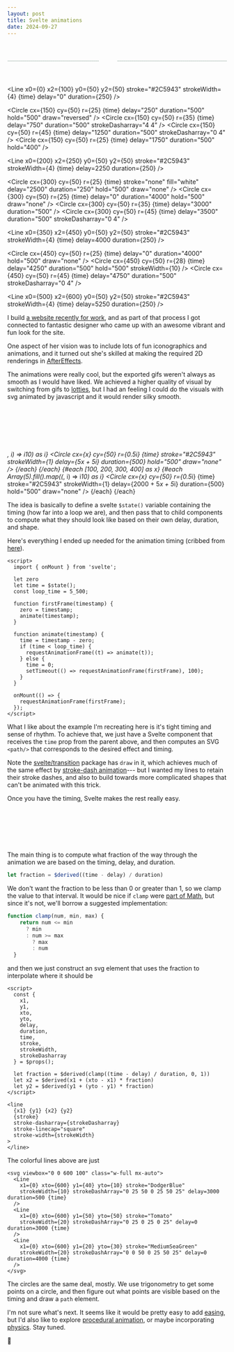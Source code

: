 ```yaml
---
layout: post
title: Svelte animations
date: 2024-09-27
---
```


<script>
  import { onMount } from "svelte";
  import Circle from "./svelte_animations/Circle.svelte";
  import Line from "./svelte_animations/Line.svelte";

  const loop_time = 5_500;

  let zero
  let time = $state();

  function firstFrame(timestamp) {
    zero = timestamp;
    animate(timestamp);
  }

  function animate(timestamp) {
    time = timestamp - zero;
    if (time < loop_time) {
      requestAnimationFrame((t) => animate(t));
    } else {
      time = 0;
      setTimeout(() => requestAnimationFrame(firstFrame), 100);
    }
  }

  onMount(() => {
    requestAnimationFrame(firstFrame);
  });
</script>

<svg viewbox="0 0 600 100" class="w-full mt-24 mb-12 mx-auto">
  <path d="M0 50 L 250 50" stroke="#2C5943" stroke-dasharray="0 1 0"></path>
  <path d="M300 50 L 600 50" stroke="#2C5943" stroke-dasharray="0 1 0"></path>

  <Line
    x0={0}
    x2={100}
    y0={50}
    y2={50}
    stroke="#2C5943"
    strokeWidth={4}
    {time}
    delay="0"
    duration={250}
  />

  <rect x="100" y="0" width="100" height="100" rx="15" fill="#2C5943"></rect>
  <Circle
    cx={150}
    cy={50}
    r={25}
    {time}
    delay="250"
    duration="500"
    hold="500"
    draw="reversed"
  />
  <Circle
    cx={150}
    cy={50}
    r={35}
    {time}
    delay="750"
    duration="500"
    strokeDasharray="4 4"
  />
  <Circle
    cx={150}
    cy={50}
    r={45}
    {time}
    delay="1250"
    duration="500"
    strokeDasharray="0 4"
  />
  <Circle
    cx={150}
    cy={50}
    r={25}
    {time}
    delay="1750"
    duration="500"
    hold="400"
  />

  <Line
    x0={200}
    x2={250}
    y0={50}
    y2={50}
    stroke="#2C5943"
    strokeWidth={4}
    {time}
    delay=2250
    duration={250}
  />

  <rect x="250" y="0" width="100" height="100" rx="15" fill="#2C5943"></rect>
  <path d="M300 0 L 300 100" stroke="white" stroke-dasharray="0 1 0"></path>
  <path d="M250 50 L 350 50" stroke="white" stroke-dasharray="0 1 0"></path>
  <Circle
    cx={300}
    cy={50}
    r={25}
    {time}
    stroke="none"
    fill="white"
    delay="2500"
    duration="250"
    hold="500"
    draw="none"
  />
  <Circle
    cx={300}
    cy={50}
    r={25}
    {time}
    delay="0"
    duration="4000"
    hold="500"
    draw="none"
  />
  <Circle cx={300} cy={50} r={35} {time} delay="3000" duration="500" />
  <Circle
    cx={300}
    cy={50}
    r={45}
    {time}
    delay="3500"
    duration="500"
    strokeDasharray="0 4"
  />

  <Line
    x0={350}
    x2={450}
    y0={50}
    y2={50}
    stroke="#2C5943"
    strokeWidth={4}
    {time}
    delay=4000
    duration={250}
  />

  <rect x="400" y="0" width="100" height="100" rx="15" fill="#2C5943"></rect>
  <Circle
    cx={450}
    cy={50}
    r={25}
    {time}
    delay="0"
    duration="4000"
    hold="500"
    draw="none"
  />
  <Circle
    cx={450}
    cy={50}
    r={28}
    {time}
    delay="4250"
    duration="500"
    hold="500"
    strokeWidth={10}
  />
  <Circle
    cx={450}
    cy={50}
    r={45}
    {time}
    delay="4750"
    duration="500"
    strokeDasharray="0 4"
  />

  <Line
    x0={500}
    x2={600}
    y0={50}
    y2={50}
    stroke="#2C5943"
    strokeWidth={4}
    {time}
    delay=5250
    duration={250}
  />
</svg>

I build [a website recently for work](https://twirldata.com), and as part of that process I got connected to fantastic designer who came up with an awesome vibrant and fun look for the site.

One aspect of her vision was to include lots of fun iconographics and animations, and it turned out she's skilled at making the required 2D renderings in [AfterEffects](https://www.adobe.com/products/aftereffects.html).

The animations were really cool, but the exported gifs weren't always as smooth as I would have liked. We achieved a higher quality of visual by switching from gifs to [lotties](https://lottiefiles.com/), but I had an feeling I could do the visuals with svg animated by javascript and it would render silky smooth.

<svg viewbox="0 0 500 100" class="my-12 mx-auto">rect>
{#each [100, 200, 300, 400] as x}
  {#each Array(5).fill().map((_, i) => i*10) as i}
  <Circle
    cx={x}
    cy={50}
    r={0.5*i}
    {time}
    stroke="#2C5943"
    strokeWidth={1}
    delay={5*x + 5*i}
    duration={500}
    hold="500"
    draw="none"
  />
  {/each}
{/each}
{#each [100, 200, 300, 400] as x}
  {#each Array(5).fill().map((_, i) => i*10) as i}
  <Circle
    cx={x}
    cy={50}
    r={0.5*i}
    {time}
    stroke="#2C5943"
    strokeWidth={1}
    delay={2000 + 5*x + 5*i}
    duration={500}
    hold="500"
    draw="none"
  />
  {/each}
{/each}
</svg>

The idea is basically to define a svelte `$state()` variable containing the timing (how far into a loop we are), and then pass that to child components to compute what they should look like based on their own delay, duration, and shape.

Here's everything I ended up needed for the animation timing (cribbed from [here](https://developer.mozilla.org/en-US/docs/Web/API/Window/requestAnimationFrame#examples)).

```svelte
<script>
  import { onMount } from 'svelte';

  let zero
  let time = $state();
  const loop_time = 5_500;

  function firstFrame(timestamp) {
    zero = timestamp;
    animate(timestamp);
  }

  function animate(timestamp) {
    time = timestamp - zero;
    if (time < loop_time) {
      requestAnimationFrame((t) => animate(t));
    } else {
      time = 0;
      setTimeout(() => requestAnimationFrame(firstFrame), 100);
    }
  }

  onMount(() => {
    requestAnimationFrame(firstFrame);
  });
</script>
```

What I like about the example I'm recreating here is it's tight timing and sense of rhythm. To achieve that, we just have a Svelte component that receives the `time` prop from the parent above, and then computes an SVG `<path/>` that corresponds to the desired effect and timing.

<div class="p-4 bg-gray-200">

Note the [svelte/transition](https://svelte.dev/docs/svelte-transition) package has `draw` in it, which achieves much of the same effect by [stroke-dash animation](https://css-tricks.com/svg-line-animation-works/)--- but I wanted my lines to retain their stroke dashes, and also to build towards more complicated shapes that can't be animated with this trick.

</div>

Once you have the timing, Svelte makes the rest really easy.

<svg viewbox="0 0 600 100" class="w-full mx-auto">
  <Line 
    x0={0} x2={600} y0={50} y2={50} stroke="Tomato" 
    strokeWidth={20} strokeDashArray="0 25 0 25 0 25" delay=0 duration=3000 {time}
  />
  <Line 
    x0={0} x2={600} y0={20} y2={30} stroke="MediumSeaGreen" 
    strokeWidth={20} strokeDashArray="0 0 50 0 25 50 25" delay=0 duration=4000 {time}
  />
  <Line 
    x0={0} x2={600} y0={40} y2={10} stroke="DodgerBlue" 
    strokeWidth={10} strokeDashArray="0 25 50 0 25 50 25" delay=3000 duration=500 {time}
  />
</svg>

The main thing is to compute what fraction of the way through the animation we are based on the timing, delay, and duration. 

```js
let fraction = $derived((time - delay) / duration)
```

We don't want the fraction to be less than 0 or greater than 1, so we clamp the value to that interval. It would be nice if `clamp` were [part of Math](https://stackoverflow.com/questions/11409895/whats-the-most-elegant-way-to-cap-a-number-to-a-segment#comment137766458_39477954), but since it's not, we'll borrow a suggested implementation:

```js
function clamp(num, min, max) {
    return num <= min 
      ? min 
      : num >= max 
        ? max 
        : num
  }
```
and then we just construct an svg element that uses the fraction to interpolate where it should be 

```svelte
<script>
  const {
    x1,
    y1,
    xto,
    yto,
    delay,
    duration,
    time,
    stroke,
    strokeWidth,
    strokeDasharray
  } = $props();

  let fraction = $derived(clamp((time - delay) / duration, 0, 1))
  let x2 = $derived(x1 + (xto - x1) * fraction)
  let y2 = $derived(y1 + (yto - y1) * fraction)
</script>

<line
  {x1} {y1} {x2} {y2}
  {stroke}
  stroke-dasharray={strokeDasharray}
  stroke-linecap="square"
  stroke-width={strokeWidth}
>
</line>
```

The colorful lines above are just

```svelte
<svg viewbox="0 0 600 100" class="w-full mx-auto">
  <Line 
    x1={0} xto={600} y1={40} yto={10} stroke="DodgerBlue" 
    strokeWidth={10} strokeDashArray="0 25 50 0 25 50 25" delay=3000 duration=500 {time}
  />
  <Line 
    x1={0} xto={600} y1={50} yto={50} stroke="Tomato" 
    strokeWidth={20} strokeDashArray="0 25 0 25 0 25" delay=0 duration=3000 {time}
  />
  <Line 
    x1={0} xto={600} y1={20} yto={30} stroke="MediumSeaGreen" 
    strokeWidth={20} strokeDashArray="0 0 50 0 25 50 25" delay=0 duration=4000 {time}
  />
</svg>
```

The circles are the same deal, mostly. We use trigonometry to get some points on a circle, and then figure out what points are visible based on the timing and draw a `path` element.

I'm not sure what's next. It seems like it would be pretty easy to add [easing](https://svelte.dev/docs/svelte-easing), but I'd also like to explore [procedural animation](https://www.youtube.com/watch?v=qlfh_rv6khY), or maybe incorporating [physics](https://brm.io/matter-js/). Stay tuned.

<div class="flex place-content-center">🔲</div>
